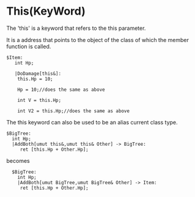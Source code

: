 # This(KeyWord)

The 'this' is a keyword that refers to the this parameter. 

It is a address that points to the object of the class of which the member function is called.

```
$Item:
   int Hp;
     
   |DoDamage[this&]:
    this.Hp = 10;
   
    Hp = 10;//does the same as above

    int V = this.Hp;
    
    int V2 = this.Hp;//does the same as above

```

 The this keyword can also be used to be an alias current class type.

 ```
$BigTree:
   int Hp;
   |AddBoth[umut this&,umut this& Other] -> BigTree:
      ret [this.Hp + Other.Hp];

 ```

 becomes

 ```
   $BigTree:
     int Hp;
     |AddBoth[umut BigTree,umut BigTree& Other] -> Item:
      ret [this.Hp + Other.Hp];

 ```